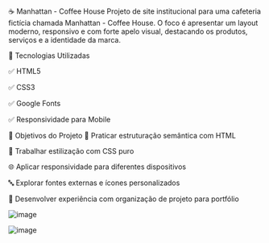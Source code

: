 ☕ Manhattan - Coffee House
Projeto de site institucional para uma cafeteria fictícia chamada Manhattan - Coffee House.
O foco é apresentar um layout moderno, responsivo e com forte apelo visual, destacando os produtos, serviços e a identidade da marca.

🚀 Tecnologias Utilizadas

✅ HTML5

✅ CSS3

✅ Google Fonts

✅ Responsividade para Mobile

🎯 Objetivos do Projeto
🔧 Praticar estruturação semântica com HTML

🎨 Trabalhar estilização com CSS puro

🌐 Aplicar responsividade para diferentes dispositivos

🔤 Explorar fontes externas e ícones personalizados

💼 Desenvolver experiência com organização de projeto para portfólio

![image](https://github.com/user-attachments/assets/369cdc76-00ee-4e83-84b9-6d97da69d15f)

![image](https://github.com/user-attachments/assets/a2d0a483-ffde-4345-a5f8-1e89092e2bcf)


